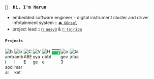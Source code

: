### ```👋  Hi, I'm Harun ```

<!-- ## 👨🏾‍💻 Software Engineer & aspiring Machine Learning Engineer -->

- embedded software engineer - digital instrument cluster and driver infotainment system :: <a href="https://www.gunsel.com.tr/">```🚘 Günsel```</a>
- project lead :: <a href="https://www.github.com/harunmohamed/agev3/">```🐘 agev3```</a> & <a href="https://www.github.com/harunmohamed/tajriba/">```🌋 tajriba```</a>


####  ```Projects```

[<img align="left" alt="bambi social" width="30px" src="https://camo.githubusercontent.com/1e4346cd185214c876676564deba0c7a39b4ade4fcbf037d684ff25ddd8d1765/68747470733a2f2f6269742e6c792f3362596d6f3774" />][bambi]
<!--[<img align="left" alt="bambi dating" width="30px" src="https://neudating.herokuapp.com/static/resources/logo.png" />][dating]-->
[<img align="left" alt="bambi market" width="30px" src="https://i.imgur.com/UpqG1ms.png" />][market]
<!--[<img align="left" alt="bambi diary" width="30px" src="https://diaary.herokuapp.com/static/resources/logo.svg" />][diary]-->
[<img align="left" alt="CABEE" width="30px" src="https://i.imgur.com/krwJe8D.png" />][cabee]
[<img align="left" alt="Voyage" width="30px" src="https://avatars.githubusercontent.com/u/109476770?s=200&v=4" />][voyage]
[<img align="left" alt="Hubble" width="30px" src="https://i.imgur.com/3oYBLqq.png" />][hubble]
[<img align="left" alt="Billy" width="30px" src="https://raw.githubusercontent.com/harunmohamed/billy/master/src/assets/logos/billysmall-favicon.png" />][billy]
[<img align="left" alt="agev3" width="30px" src="https://i.imgur.com/WBbLELk.png" />][agev3]
[<img align="left" alt="tajriba" width="30px" src="https://i.imgur.com/JXbfisk.png" />][tajriba]

<br />

<!-- 
### Languages and Tools:

<img align="left" alt="Python" width="26px" src="https://raw.githubusercontent.com/github/explore/80688e429a7d4ef2fca1e82350fe8e3517d3494d/topics/python/python.png" />
<img align="left" alt="Flask" width="26px" src="https://raw.githubusercontent.com/github/explore/80688e429a7d4ef2fca1e82350fe8e3517d3494d/topics/flask/flask.png" />
<img align="left" alt="C++" width="26px" src="https://raw.githubusercontent.com/github/explore/180320cffc25f4ed1bbdfd33d4db3a66eeeeb358/topics/cpp/cpp.png" />
<img align="left" alt="JavaScript" width="26px" src="https://raw.githubusercontent.com/github/explore/80688e429a7d4ef2fca1e82350fe8e3517d3494d/topics/javascript/javascript.png" />
<img align="left" alt="React" width="26px" src="https://raw.githubusercontent.com/github/explore/80688e429a7d4ef2fca1e82350fe8e3517d3494d/topics/react/react.png" />
<img align="left" alt="MongoDb" width="26px" src="https://raw.githubusercontent.com/github/explore/80688e429a7d4ef2fca1e82350fe8e3517d3494d/topics/mongodb/mongodb.png" />
<img align="left" alt="GraphQL" width="26px" src="https://raw.githubusercontent.com/github/explore/e65ef46ef3e7bc457c93622f6a89fe8d3fd131d5/topics/graphql/graphql.png" />
<img align="left" alt="Docker" width="26px" src="https://raw.githubusercontent.com/github/explore/80688e429a7d4ef2fca1e82350fe8e3517d3494d/topics/docker/docker.png" />
<img align="left" alt="Qt" width="26px" src="https://raw.githubusercontent.com/github/explore/80688e429a7d4ef2fca1e82350fe8e3517d3494d/topics/qt/qt.png" />
<img align="left" alt="Flutter" width="26px" src="https://raw.githubusercontent.com/github/explore/cebd63002168a05a6a642f309227eefeccd92950/topics/flutter/flutter.png" />
<img align="left" alt="Dart" width="26px" src="https://raw.githubusercontent.com/github/explore/80688e429a7d4ef2fca1e82350fe8e3517d3494d/topics/dart/dart.png" />
<img align="left" alt="Git" width="26px" src="https://raw.githubusercontent.com/github/explore/80688e429a7d4ef2fca1e82350fe8e3517d3494d/topics/git/git.png" />
<img align="left" alt="GitHub" width="26px" src="https://raw.githubusercontent.com/github/explore/78df643247d429f6cc873026c0622819ad797942/topics/github/github.png" />
<img align="left" alt="Terminal" width="26px" src="https://raw.githubusercontent.com/github/explore/80688e429a7d4ef2fca1e82350fe8e3517d3494d/topics/terminal/terminal.png" />

<br /> -->

[bambi]: https://www.bambi.app
[voyage]: https://www.github.com/voyaage
[hubble]: https://www.github.com/harunmohamed/hubble
[billy]: https://www.github.com/harunmohamed/billy
[agev3]: https://www.github.com/harunmohamed/agev3
[tajriba]: https://www.github.com/harunmohamed/tajriba
[twitter]: https://twitter.com/harunnmohamed
[facebook]: https://www.facebook.com/harrunnmohamed
[instagram]: https://www.instagram.com/harunnmohamed
[dating]: https://www.github.com/harunmohamed/dating
[diary]: https://diaary.herokuapp.com/
[market]: http://uzza.herokuapp.com/
[cabee]: http://harunmohamed.github.io/cabee/
